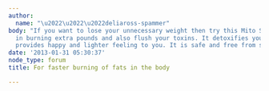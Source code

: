 ```yaml
---
author:
  name: "\u2022\u2022\u2022deliaross-spammer"
body: "If you want to lose your unnecessary weight then try this Mito Slim which helps
  in burning extra pounds and also flush your toxins. It detoxifies your body and
  provides happy and lighter feeling to you. It is safe and free from side effect\r\n\r\nhttp://mitoslimtrial.com/\r\n"
date: '2013-01-31 05:30:37'
node_type: forum
title: For faster burning of fats in the body

---
```

